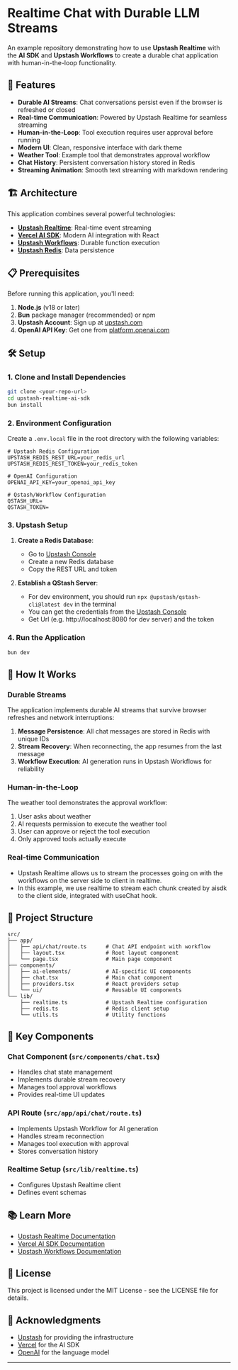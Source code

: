 # Realtime Chat with Durable LLM Streams

An example repository demonstrating how to use **Upstash Realtime** with the **AI SDK** and **Upstash Workflows** to create a durable chat application with human-in-the-loop functionality.

## 🚀 Features

- **Durable AI Streams**: Chat conversations persist even if the browser is refreshed or closed
- **Real-time Communication**: Powered by Upstash Realtime for seamless streaming
- **Human-in-the-Loop**: Tool execution requires user approval before running
- **Modern UI**: Clean, responsive interface with dark theme
- **Weather Tool**: Example tool that demonstrates approval workflow
- **Chat History**: Persistent conversation history stored in Redis
- **Streaming Animation**: Smooth text streaming with markdown rendering

## 🏗️ Architecture

This application combines several powerful technologies:

- **[Upstash Realtime](https://upstash.com/docs/realtime/overall/quickstart)**: Real-time event streaming
- **[Vercel AI SDK](https://ai-sdk.dev/docs/introduction)**: Modern AI integration with React
- **[Upstash Workflows](https://upstash.com/docs/workflow/getstarted)**: Durable function execution
- **[Upstash Redis](https://upstash.com/docs/redis/overall/getstarted)**: Data persistence

## 📋 Prerequisites

Before running this application, you'll need:

1. **Node.js** (v18 or later)
2. **Bun** package manager (recommended) or npm
3. **Upstash Account**: Sign up at [upstash.com](https://console.upstash.com/)
4. **OpenAI API Key**: Get one from [platform.openai.com](https://platform.openai.com)

## 🛠️ Setup

### 1. Clone and Install Dependencies

```bash
git clone <your-repo-url>
cd upstash-realtime-ai-sdk
bun install
```

### 2. Environment Configuration

Create a `.env.local` file in the root directory with the following variables:

```env
# Upstash Redis Configuration
UPSTASH_REDIS_REST_URL=your_redis_url
UPSTASH_REDIS_REST_TOKEN=your_redis_token

# OpenAI Configuration
OPENAI_API_KEY=your_openai_api_key

# Qstash/Workflow Configuration
QSTASH_URL=
QSTASH_TOKEN=
```

### 3. Upstash Setup

1. **Create a Redis Database**:

   - Go to [Upstash Console](https://console.upstash.com)
   - Create a new Redis database
   - Copy the REST URL and token

2. **Establish a QStash Server**:
   - For dev environment, you should run `npx @upstash/qstash-cli@latest dev` in the terminal
   - You can get the credentials from the [Upstash Console](https://console.upstash.com)
   - Get Url (e.g. http://localhost:8080 for dev server) and the token

### 4. Run the Application

```bash
bun dev
```

## 🔧 How It Works

### Durable Streams

The application implements durable AI streams that survive browser refreshes and network interruptions:

1. **Message Persistence**: All chat messages are stored in Redis with unique IDs
2. **Stream Recovery**: When reconnecting, the app resumes from the last message
3. **Workflow Execution**: AI generation runs in Upstash Workflows for reliability

### Human-in-the-Loop

The weather tool demonstrates the approval workflow:

1. User asks about weather
2. AI requests permission to execute the weather tool
3. User can approve or reject the tool execution
4. Only approved tools actually execute

### Real-time Communication

- Upstash Realtime allows us to stream the processes going on with the workflows on the server side
to client in realtime.
- In this example, we use realtime to stream each chunk created by aisdk to the client side,
integrated with useChat hook.

## 📁 Project Structure

```
src/
├── app/
│   ├── api/chat/route.ts      # Chat API endpoint with workflow
│   ├── layout.tsx             # Root layout component
│   └── page.tsx               # Main page component
├── components/
│   ├── ai-elements/           # AI-specific UI components
│   ├── chat.tsx               # Main chat component
│   ├── providers.tsx          # React providers setup
│   └── ui/                    # Reusable UI components
└── lib/
    ├── realtime.ts            # Upstash Realtime configuration
    ├── redis.ts               # Redis client setup
    └── utils.ts               # Utility functions
```

## 🎯 Key Components

### Chat Component (`src/components/chat.tsx`)

- Handles chat state management
- Implements durable stream recovery
- Manages tool approval workflows
- Provides real-time UI updates

### API Route (`src/app/api/chat/route.ts`)

- Implements Upstash Workflow for AI generation
- Handles stream reconnection
- Manages tool execution with approval
- Stores conversation history

### Realtime Setup (`src/lib/realtime.ts`)

- Configures Upstash Realtime client
- Defines event schemas

## 📚 Learn More

- [Upstash Realtime Documentation](https://upstash.com/docs/realtime/overall/quickstart)
- [Vercel AI SDK Documentation](https://ai-sdk.dev/docs/introduction)
- [Upstash Workflows Documentation](https://upstash.com/docs/workflow/getstarted)

## 📄 License

This project is licensed under the MIT License - see the LICENSE file for details.

## 🙏 Acknowledgments

- [Upstash](https://upstash.com) for providing the infrastructure
- [Vercel](https://vercel.com) for the AI SDK
- [OpenAI](https://openai.com) for the language model

---